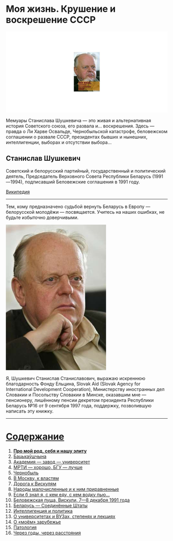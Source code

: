 # Моя жизнь. Крушение и воскрешение СССР

![Моя жизнь. Крушение и воскрешение СССР (Станислав Шушкевич)](./img/cover.jpg)

Мемуары Станислава Шушкевича — это живая и альтернативная история Советского союза, его развала и… воскрешения.
Здесь — правда о Ли Харве Освальде, Чернобыльской катастрофе, беловежском соглашении о развале СССР, президентах бывших и нынешних, интеллигенции, выборах и отсутствии выбора…

## Станислав Шушкевич

Советский и белорусский партийный, государственный и политический деятель, Председатель Верховного Совета Республики Беларусь (1991—1994), подписавший Беловежские соглашения в 1991 году.

[Википедия](https://ru.wikipedia.org/wiki/%D0%A8%D1%83%D1%88%D0%BA%D0%B5%D0%B2%D0%B8%D1%87,_%D0%A1%D1%82%D0%B0%D0%BD%D0%B8%D1%81%D0%BB%D0%B0%D0%B2_%D0%A1%D1%82%D0%B0%D0%BD%D0%B8%D1%81%D0%BB%D0%B0%D0%B2%D0%BE%D0%B2%D0%B8%D1%87)

---

Тем, кому предназначено судьбой вернуть Беларусь в Европу — белорусской молодёжи — посвящается. Учитесь на наших ошибках, не будьте избыточно доверчивыми.

![Станислав Шушкевич](./img/author.jpg)

Я, Шушкевич Станислав Станиславович, выражаю искреннюю благодарность Фонду Ельцина, Slovak Aid (Slovak Agency for International Development Cooperation), Министерству иностранных дел Словакии и Посольству Словакии в Минске, оказавшим мне — пенсионеру, лишённому пенсии декретом президента Республики Беларусь №16 от 9 сентября 1997 года, поддержку, позволившую написать эту книжку.



---

# [Содержание](./toc.md)

1. [**Про мой род, себя и нашу элиту**](./01.md)
2. [Бацькаўшчына](./02.md)
3. [Академия — завод — университет](./03.md)
4. [МРТИ — хорошо, БГУ — лучше](./04.md)
5. [Чернобыль](./05.md)
6. [В Москву, к властям](./06.md)
7. [Дорога к Вискулям](./07.md)
8. [Народы малочисленные и к ним приравненные](./08.md)
9. [Если б знал я, с кем еду, с кем водку пью…](./09.md)
10. [Беловежская пуща, Вискули, 7—8 декабря 1991 года](./10.md)
11. [Беларусь — Соединённые Штаты](./11.md)
12. [Интеллигенция и политика](./12.md)
13. [О университетах и ВУЗах, степенях и лекциях](./13.md)
14. [О «моём» зарубежье](./14.md)
15. [Патология](./15.md)
16. [Через годы, через расстояния](./16.md)
